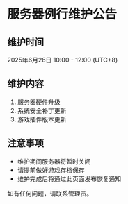# 服务器例行维护公告

## 维护时间
2025年6月26日 10:00 - 12:00 (UTC+8)

## 维护内容
1. 服务器硬件升级
2. 系统安全补丁更新
3. 游戏插件版本更新

## 注意事项
- 维护期间服务器将暂时关闭
- 请提前做好游戏存档保存
- 维护完成后将通过此页面发布恢复通知

如有任何问题，请联系管理员。